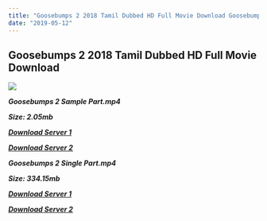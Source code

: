 ```yaml
---
title: "Goosebumps 2 2018 Tamil Dubbed HD Full Movie Download Goosebumps 2 Tamil HD Movie Download"
date: "2019-05-12"
---
```


## Goosebumps 2 2018 Tamil Dubbed HD Full Movie Download 

![](https://images.moviebuff.com/672560bc-74f4-4348-b516-953f3ec51826?w=1000)

**_Goosebumps 2 Sample Part.mp4_**

**_Size: 2.05mb_**

**_[Download Server 1](http://b2.wetransfer.vip/files/Tamil{3e481fa13b96e298813a968d76478a0dd6887383e8276579d75a86ec60557583}20Dubbed{3e481fa13b96e298813a968d76478a0dd6887383e8276579d75a86ec60557583}20Movies/Tamil{3e481fa13b96e298813a968d76478a0dd6887383e8276579d75a86ec60557583}202018{3e481fa13b96e298813a968d76478a0dd6887383e8276579d75a86ec60557583}20Dubbed{3e481fa13b96e298813a968d76478a0dd6887383e8276579d75a86ec60557583}20Movies/Goosebumps{3e481fa13b96e298813a968d76478a0dd6887383e8276579d75a86ec60557583}202{3e481fa13b96e298813a968d76478a0dd6887383e8276579d75a86ec60557583}20(2018)/Goosebumps{3e481fa13b96e298813a968d76478a0dd6887383e8276579d75a86ec60557583}202{3e481fa13b96e298813a968d76478a0dd6887383e8276579d75a86ec60557583}20(2018)/Goosebumps{3e481fa13b96e298813a968d76478a0dd6887383e8276579d75a86ec60557583}202{3e481fa13b96e298813a968d76478a0dd6887383e8276579d75a86ec60557583}20(2018){3e481fa13b96e298813a968d76478a0dd6887383e8276579d75a86ec60557583}20Sample{3e481fa13b96e298813a968d76478a0dd6887383e8276579d75a86ec60557583}20(640x360).mp4)_**

**_[Download Server 2](http://b2.wetransfer.vip/files/Tamil{3e481fa13b96e298813a968d76478a0dd6887383e8276579d75a86ec60557583}20Dubbed{3e481fa13b96e298813a968d76478a0dd6887383e8276579d75a86ec60557583}20Movies/Tamil{3e481fa13b96e298813a968d76478a0dd6887383e8276579d75a86ec60557583}202018{3e481fa13b96e298813a968d76478a0dd6887383e8276579d75a86ec60557583}20Dubbed{3e481fa13b96e298813a968d76478a0dd6887383e8276579d75a86ec60557583}20Movies/Goosebumps{3e481fa13b96e298813a968d76478a0dd6887383e8276579d75a86ec60557583}202{3e481fa13b96e298813a968d76478a0dd6887383e8276579d75a86ec60557583}20(2018)/Goosebumps{3e481fa13b96e298813a968d76478a0dd6887383e8276579d75a86ec60557583}202{3e481fa13b96e298813a968d76478a0dd6887383e8276579d75a86ec60557583}20(2018)/Goosebumps{3e481fa13b96e298813a968d76478a0dd6887383e8276579d75a86ec60557583}202{3e481fa13b96e298813a968d76478a0dd6887383e8276579d75a86ec60557583}20(2018){3e481fa13b96e298813a968d76478a0dd6887383e8276579d75a86ec60557583}20Sample{3e481fa13b96e298813a968d76478a0dd6887383e8276579d75a86ec60557583}20(640x360).mp4)_**

**_Goosebumps 2 Single Part.mp4_**

**_Size: 334.15mb_**

**_[Download Server 1](http://b2.wetransfer.vip/files/Tamil{3e481fa13b96e298813a968d76478a0dd6887383e8276579d75a86ec60557583}20Dubbed{3e481fa13b96e298813a968d76478a0dd6887383e8276579d75a86ec60557583}20Movies/Tamil{3e481fa13b96e298813a968d76478a0dd6887383e8276579d75a86ec60557583}202018{3e481fa13b96e298813a968d76478a0dd6887383e8276579d75a86ec60557583}20Dubbed{3e481fa13b96e298813a968d76478a0dd6887383e8276579d75a86ec60557583}20Movies/Goosebumps{3e481fa13b96e298813a968d76478a0dd6887383e8276579d75a86ec60557583}202{3e481fa13b96e298813a968d76478a0dd6887383e8276579d75a86ec60557583}20(2018)/Goosebumps{3e481fa13b96e298813a968d76478a0dd6887383e8276579d75a86ec60557583}202{3e481fa13b96e298813a968d76478a0dd6887383e8276579d75a86ec60557583}20(2018)/Goosebumps{3e481fa13b96e298813a968d76478a0dd6887383e8276579d75a86ec60557583}202{3e481fa13b96e298813a968d76478a0dd6887383e8276579d75a86ec60557583}20(2018){3e481fa13b96e298813a968d76478a0dd6887383e8276579d75a86ec60557583}20Single{3e481fa13b96e298813a968d76478a0dd6887383e8276579d75a86ec60557583}20Part{3e481fa13b96e298813a968d76478a0dd6887383e8276579d75a86ec60557583}20(640x360).mp4)_**

**_[Download Server 2](http://b2.wetransfer.vip/files/Tamil{3e481fa13b96e298813a968d76478a0dd6887383e8276579d75a86ec60557583}20Dubbed{3e481fa13b96e298813a968d76478a0dd6887383e8276579d75a86ec60557583}20Movies/Tamil{3e481fa13b96e298813a968d76478a0dd6887383e8276579d75a86ec60557583}202018{3e481fa13b96e298813a968d76478a0dd6887383e8276579d75a86ec60557583}20Dubbed{3e481fa13b96e298813a968d76478a0dd6887383e8276579d75a86ec60557583}20Movies/Goosebumps{3e481fa13b96e298813a968d76478a0dd6887383e8276579d75a86ec60557583}202{3e481fa13b96e298813a968d76478a0dd6887383e8276579d75a86ec60557583}20(2018)/Goosebumps{3e481fa13b96e298813a968d76478a0dd6887383e8276579d75a86ec60557583}202{3e481fa13b96e298813a968d76478a0dd6887383e8276579d75a86ec60557583}20(2018)/Goosebumps{3e481fa13b96e298813a968d76478a0dd6887383e8276579d75a86ec60557583}202{3e481fa13b96e298813a968d76478a0dd6887383e8276579d75a86ec60557583}20(2018){3e481fa13b96e298813a968d76478a0dd6887383e8276579d75a86ec60557583}20Single{3e481fa13b96e298813a968d76478a0dd6887383e8276579d75a86ec60557583}20Part{3e481fa13b96e298813a968d76478a0dd6887383e8276579d75a86ec60557583}20(640x360).mp4)_**

